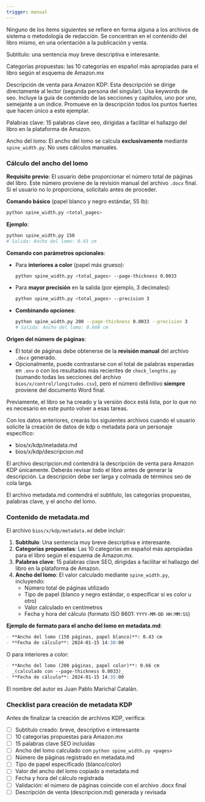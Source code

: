 ```yaml
---
trigger: manual
---
```


Ninguno de los items siguientes se refiere en forma alguna a los archivos de sistema o metodología de redacción. Se concentran en el contenido del libro mismo, en una orientación a la publicación y venta.

Subtítulo: una sentencia muy breve descriptiva e interesante.

Categorías propuestas: las 10 categorías en español más apropiadas para el libro según el esquema de Amazon.mx

Descripción de venta para Amazon KDP: Esta descripción se dirige directamente al lector (segunda persona del singular). Usa keywords de seo. Incluye la guía de contenido de las secciones y capítulos, uno por uno, semejante a un índice. Promueve en la descripción todos los puntos fuertes que hacen único a este ejemplar. 

Palabras clave: 15 palabras clave seo, dirigidas a facilitar el hallazgo del libro en la plataforma de Amazon.

Ancho del lomo: El ancho del lomo se calcula **exclusivamente** mediante `spine_width.py`. No uses cálculos manuales.

### Cálculo del ancho del lomo

**Requisito previo**: El usuario debe proporcionar el número total de páginas del libro. Este número proviene de la revisión manual del archivo `.docx` final. Si el usuario no lo proporciona, solicítalo antes de proceder.

**Comando básico** (papel blanco y negro estándar, 55 lb):
```bash
python spine_width.py <total_pages>
```

**Ejemplo**:
```bash
python spine_width.py 150
# Salida: Ancho del lomo: 0.43 cm
```

**Comando con parámetros opcionales**:

- Para **interiores a color** (papel más grueso):
  ```bash
  python spine_width.py <total_pages> --page-thickness 0.0033
  ```

- Para **mayor precisión** en la salida (por ejemplo, 3 decimales):
  ```bash
  python spine_width.py <total_pages> --precision 3
  ```

- **Combinando opciones**:
  ```bash
  python spine_width.py 200 --page-thickness 0.0033 --precision 3
  # Salida: Ancho del lomo: 0.660 cm
  ```

**Origen del número de páginas**:
- El total de páginas debe obtenerse de la **revisión manual** del archivo `.docx` generado.
- Opcionalmente, puede contrastarse con el total de palabras esperadas en `.env` o con los resultados más recientes de `check_lengths.py` (sumando todas las secciones del archivo `bios/x/control/longitudes.csv`), pero el número definitivo **siempre** proviene del documento Word final.

Previamente, el libro se ha creado y la versión docx está lista, por lo que no es necesario en este punto volver a esas tareas.

Con los datos anteriores, crearás los siguientes archivos cuando el usuario solicite la creación de datos de kdp o metadata para un personaje específico:

- bios/x/kdp/metadata.md
- bios/x/kdp/descripcion.md

El archivo descripcion.md contendrá la descripción de venta para Amazon KDP únicamente. Deberás revisar todo el libro antes de generar la descripción. La descripción debe ser larga y colmada de términos seo de cola larga. 

El archivo metadata.md contendrá el subtítulo, las categorías propuestas, palabras clave, y el ancho del lomo.

### Contenido de metadata.md

El archivo `bios/x/kdp/metadata.md` debe incluir:

1. **Subtítulo**: Una sentencia muy breve descriptiva e interesante.
2. **Categorías propuestas**: Las 10 categorías en español más apropiadas para el libro según el esquema de Amazon.mx.
3. **Palabras clave**: 15 palabras clave SEO, dirigidas a facilitar el hallazgo del libro en la plataforma de Amazon.
4. **Ancho del lomo**: El valor calculado mediante `spine_width.py`, incluyendo:
   - Número total de páginas utilizado
   - Tipo de papel (blanco y negro estándar, o especificar si es color u otro)
   - Valor calculado en centímetros
   - Fecha y hora del cálculo (formato ISO 8601: `YYYY-MM-DD HH:MM:SS`)

**Ejemplo de formato para el ancho del lomo en metadata.md**:
```markdown
- **Ancho del lomo (150 páginas, papel blanco)**: 0.43 cm
- **Fecha de cálculo**: 2024-01-15 14:30:00
```

O para interiores a color:
```markdown
- **Ancho del lomo (200 páginas, papel color)**: 0.66 cm  
  _(calculado con --page-thickness 0.0033)_
- **Fecha de cálculo**: 2024-01-15 14:35:00
```

El nombre del autor es Juan Pablo Marichal Catalán.

### Checklist para creación de metadata KDP

Antes de finalizar la creación de archivos KDP, verifica:

- [ ] Subtítulo creado: breve, descriptivo e interesante
- [ ] 10 categorías propuestas para Amazon.mx
- [ ] 15 palabras clave SEO incluidas
- [ ] Ancho del lomo calculado con `python spine_width.py <pages>`
- [ ] Número de páginas registrado en metadata.md
- [ ] Tipo de papel especificado (blanco/color)
- [ ] Valor del ancho del lomo copiado a metadata.md
- [ ] Fecha y hora del cálculo registrada
- [ ] Validación: el número de páginas coincide con el archivo .docx final
- [ ] Descripción de venta (descripcion.md) generada y revisada